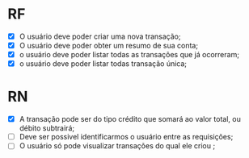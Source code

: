 # RF

 - [x] O usuário deve poder criar uma nova transação;
 - [x] O usuário deve poder obter um resumo de sua conta;
 - [x] o usuário deve poder listar todas as transações que já ocorreram;
 - [x] o usuário deve poder listar todas transação única;

# RN

 - [x] A transação pode ser do tipo crédito que somará ao valor total, ou débito subtrairá;
 - [ ] Deve ser possivel identificarmos o usuário entre as requisições;
 - [ ] O usuário só pode visualizar transações do qual ele criou ;